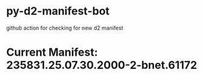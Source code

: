 # py-d2-manifest-bot
github action for checking for new d2 manifest

# Current Manifest: 235831.25.07.30.2000-2-bnet.61172